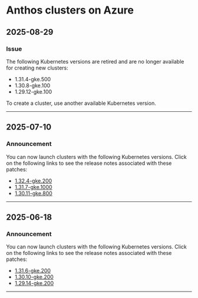 # Anthos clusters on Azure

## 2025-08-29

### Issue

The following Kubernetes versions are retired and are no longer available for creating new clusters:

* 1.31.4-gke.500
* 1.30.8-gke.100
* 1.29.12-gke.100

To create a cluster, use another available Kubernetes version.

---
## 2025-07-10

### Announcement

You can now launch clusters with the following Kubernetes versions. Click on the following links to see the release notes associated with these patches:

* [1.32.4-gke.200](https://cloud.google.com/kubernetes-engine/multi-cloud/docs/azure/reference/supported-versions#1324-gke200)
* [1.31.7-gke.1000](https://cloud.google.com/kubernetes-engine/multi-cloud/docs/azure/reference/supported-versions#1317-gke1000)
* [1.30.11-gke.800](https://cloud.google.com/kubernetes-engine/multi-cloud/docs/azure/reference/supported-versions#13011-gke800)

---
## 2025-06-18

### Announcement

You can now launch clusters with the following Kubernetes versions. Click on the following links to see the release notes associated with these patches:

* [1.31.6-gke.200](https://cloud.google.com/kubernetes-engine/multi-cloud/docs/azure/reference/supported-versions#1316-gke200)
* [1.30.10-gke.200](https://cloud.google.com/kubernetes-engine/multi-cloud/docs/azure/reference/supported-versions#13010-gke200)
* [1.29.14-gke.200](https://cloud.google.com/kubernetes-engine/multi-cloud/docs/azure/reference/supported-versions#12914-gke200)

---
